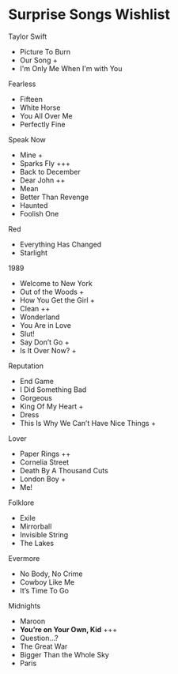 # Surprise Songs Wishlist

Taylor Swift

- Picture To Burn
- Our Song +
- I'm Only Me When I'm with You

Fearless

- Fifteen
- White Horse
- You All Over Me
- Perfectly Fine

Speak Now

- Mine +
- Sparks Fly +++
- Back to December
- Dear John ++
- Mean
- Better Than Revenge
- Haunted
- Foolish One

Red

- Everything Has Changed
- Starlight

1989

- Welcome to New York
- Out of the Woods +
- How You Get the Girl +
- Clean ++
- Wonderland
- You Are in Love
- Slut!
- Say Don’t Go +
- Is It Over Now? +

Reputation

- End Game
- I Did Something Bad
- Gorgeous
- King Of My Heart +
- Dress
- This Is Why We Can’t Have Nice Things +

Lover

- Paper Rings ++
- Cornelia Street
- Death By A Thousand Cuts
- London Boy +
- Me!

Folklore

- Exile
- Mirrorball
- Invisible String
- The Lakes

Evermore

- No Body, No Crime
- Cowboy Like Me
- It’s Time To Go

Midnights

- Maroon
- **You’re on Your Own, Kid** +++
- Question…?
- The Great War
- Bigger Than the Whole Sky
- Paris
